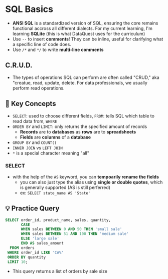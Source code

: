 # SQL Basics
- **ANSI SQL** is a standardized version of SQL, ensuring the core remains functional accross all different dialects. For my current learning, I'm learning **SQLite** (this is what DataQuest uses for the curriculum)
- Use ```--``` to insert **comments**! They can be inline, useful for clarifying what a specific line of code does. 
- Use ```/*``` and ```*/``` to write **multi-line comments**

## C.R.U.D.
* The types of operations SQL can perform are often called "CRUD," aka "creatue, read, update, delete. For data professionals, we usually perform read operations. 


## 🧠 Key Concepts
- `SELECT`: used to choose different fields, `FROM`: tells SQL which table to read data from, `WHERE`
- `ORDER BY` and `LIMIT`: only returns the specified amount of records
  - **Records** are to **databases** as **rows** are to **spreadsheets**
  - **Fields** are **columns** of a **database**
- `GROUP BY` and `COUNT()`
- `INNER JOIN` vs `LEFT JOIN`
- ```*``` is a special character meaning "all"

### SELECT
- with the help of the ```AS``` keyword, you can **tempoarily rename the fields**
  - you can also just type the alias using **single or double quotes**, which is generally supported (AS is still perferred) 
  - ex: ```SELECT state_name AS 'State'```

## 💡 Practice Query
```sql
SELECT order_id, product_name, sales, quantity,
       CASE 
       WHEN sales BETWEEN 0 AND 50 THEN 'small sale'
       WHEN sales BETWEEN 51 AND 100 THEN 'medium sale'
       ELSE 'large sale'
       END AS sales_amount                        
  FROM orders
 WHERE order_id LIKE 'CA%'
 ORDER BY quantity
 LIMIT 10;
```
* This query returns a list of orders by sale size
